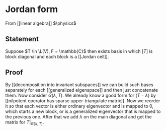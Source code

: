 # Jordan form
From [[linear algebra]]
$\physics$
## Statement
Suppose $T \in \L(V), F = \mathbb{C}$ then exists basis in which $[T]$ is block diagonal and each block is a [[Jordan cell]].

## Proof
By [[decomposition into invariant subspaces]] we can build such bases separately for each [[generalized eigenspace]] and then just concatenate them.
Now consider $G(\lambda, T)$. We already know a good form for $(T - \lambda)$ by [[nilpotent operator has sparse upper-triangulate matrix]]. Now we reorder it so that each vector is either ordinary eigenvector and is mapped to $0$, which starts a new block, or is a generalized eigenvector that is mapped to the previous one. After that we add $\lambda$ on the main diagonal and get the matrix for $T|_{G(\lambda, T)}$.